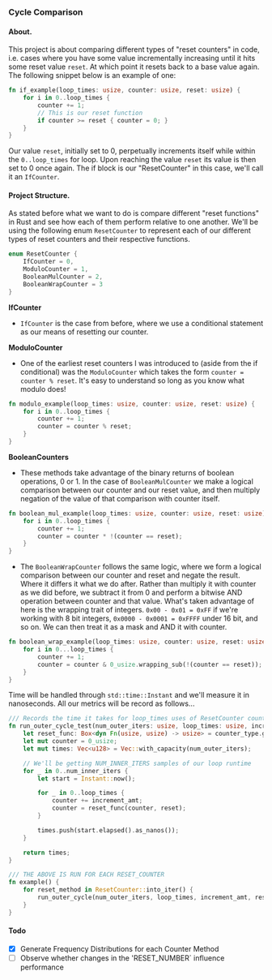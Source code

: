 
### Cycle Comparison

#### About.

This project is about comparing different types of "reset counters" in code, i.e. cases where you have some value incrementally increasing until it hits some reset value `reset`. At which point it resets back to a base value again. The following snippet below is an example of one:

```rust
fn if_example(loop_times: usize, counter: usize, reset: usize) {
    for i in 0..loop_times {
        counter += 1;
        // This is our reset function
        if counter >= reset { counter = 0; }
    }
}
```

Our value `reset`, initially set to 0, perpetually increments itself while within the `0..loop_times` for loop. Upon reaching the value `reset` its value is then set to 0 once again. The if block is our "ResetCounter" in this case, we'll call it an `IfCounter`.

#### Project Structure.

As stated before what we want to do is compare different "reset functions" in Rust and see how each of them perform relative to one another. We'll be using the following enum `ResetCounter` to represent each of our different types of reset counters and their respective functions.

```rust
enum ResetCounter {
    IfCounter = 0,
    ModuloCounter = 1,
    BooleanMulCounter = 2,
    BooleanWrapCounter = 3
}
```

**IfCounter**
- `IfCounter` is the case from before, where we use a conditional statement as our means of resetting our counter. 

**ModuloCounter**
- One of the earliest reset counters I was introduced to (aside from the if conditional) was the `ModuloCounter` which takes the form `counter = counter % reset`. It's easy to understand so long as you know what modulo does!

```rust
fn modulo_example(loop_times: usize, counter: usize, reset: usize) {
    for i in 0..loop_times {
        counter += 1;
        counter = counter % reset;
    }
}
```

**BooleanCounters**
- These methods take advantage of the binary returns of boolean operations, 0 or 1. In the case of `BooleanMulCounter` we make a logical comparison between our counter and our reset value, and then multiply negation of the value of that comparison with counter itself.

```rust
fn boolean_mul_example(loop_times: usize, counter: usize, reset: usize) {
    for i in 0..loop_times {
        counter += 1;
        counter = counter * !(counter == reset);
    }
}
```

- The `BooleanWrapCounter` follows the same logic, where we form a logical comparison between our counter and reset and negate the result. Where it differs it what we do after. Rather than multiply it with counter as we did before, we subtract it from 0 and perform a bitwise AND operation between counter and that value. What's taken advantage of here is the wrapping trait of integers. `0x00 - 0x01 = 0xFF` if we're working with 8 bit integers, `0x0000 - 0x0001 = 0xFFFF` under 16 bit, and so on. We can then treat it as a mask and AND it with counter. 

```rust
fn boolean_wrap_example(loop_times: usize, counter: usize, reset: usize) {
    for i in 0...loop_times {
        counter += 1;
        counter = counter & 0_usize.wrapping_sub(!(counter == reset));
    }
}
```

Time will be handled through `std::time::Instant` and we'll measure it in nanoseconds. All our metrics will be record as follows...

```rust
/// Records the time it takes for loop_times uses of ResetCounter counter_type
fn run_outer_cycle_test(num_outer_iters: usize, loop_times: usize, increment_amt: usize, reset: usize, counter_type: ResetCounter) -> Vec<u128> {
    let reset_func: Box<dyn Fn(usize, usize) -> usize> = counter_type.get_reset_func();
    let mut counter = 0_usize;
    let mut times: Vec<u128> = Vec::with_capacity(num_outer_iters);

    // We'll be getting NUM_INNER_ITERS samples of our loop runtime
    for _ in 0..num_inner_iters {
        let start = Instant::now();

        for _ in 0..loop_times {
            counter += increment_amt;
            counter = reset_func(counter, reset);
        }

        times.push(start.elapsed().as_nanos());
    }

    return times;
}

/// THE ABOVE IS RUN FOR EACH RESET_COUNTER
fn example() {
    for reset_method in ResetCounter::into_iter() {
        run_outer_cycle(num_outer_iters, loop_times, increment_amt, reset, reset_method);
    }
}
```

#### Todo

- [x] Generate Frequency Distributions for each Counter Method
- [ ] Observe whether changes in the 'RESET_NUMBER` influence performance
